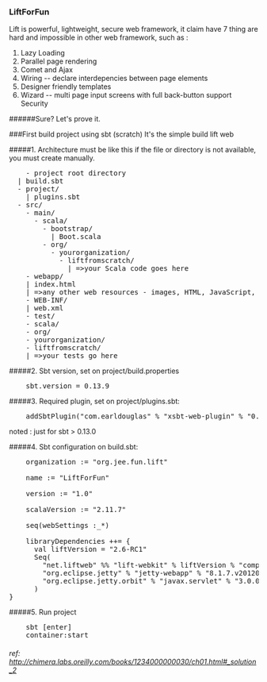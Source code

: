 ### LiftForFun 
Lift is powerful, lightweight, secure web framework, it claim have 7 thing are hard and impossible in other web framework, such as :

1. Lazy Loading
2. Parallel page rendering
3. Comet and Ajax
4. Wiring -- declare interdepencies between page elements
5. Designer friendly templates
6. Wizard -- multi page input screens with full back-button support Security

######Sure? Let's prove it.




###First build project using sbt (scratch)
It's the simple build lift web

#####1. Architecture must be like this
if the file or directory is not available, you must create manually.

<pre>
    - project root directory
  | build.sbt
  - project/
    | plugins.sbt
  - src/
    - main/
      - scala/
        - bootstrap/
          | Boot.scala
        - org/
          - yourorganization/
            - liftfromscratch/
              | =>your Scala code goes here
    - webapp/
    | index.html
    | =>any other web resources - images, HTML, JavaScript, etc - go here
    - WEB-INF/
    | web.xml
    - test/
    - scala/
    - org/
    - yourorganization/
    - liftfromscratch/
    | =>your tests go here
</pre>


#####2. Sbt version, set on project/build.properties
<pre>
    sbt.version = 0.13.9
</pre>

#####3. Required plugin, set on project/plugins.sbt:
<pre>
    addSbtPlugin("com.earldouglas" % "xsbt-web-plugin" % "0.7.0")
</pre>
noted : just for sbt > 0.13.0

#####4. Sbt configuration on build.sbt:
<pre>
    organization := "org.jee.fun.lift"

    name := "LiftForFun"

    version := "1.0"

    scalaVersion := "2.11.7"

    seq(webSettings :_*)

    libraryDependencies ++= {
      val liftVersion = "2.6-RC1"
      Seq(
        "net.liftweb" %% "lift-webkit" % liftVersion % "compile",
        "org.eclipse.jetty" % "jetty-webapp" % "8.1.7.v20120910"  % "container,test",
        "org.eclipse.jetty.orbit" % "javax.servlet" % "3.0.0.v201112011016" % "container,compile" artifacts Artifact("javax.servlet", "jar", "jar")
      )
}
</pre>


#####5. Run project

<pre>
    sbt [enter]    
    container:start
</pre>


###### ref: <a href="http://chimera.labs.oreilly.com/books/1234000000030/ch01.html#_solution_2">http://chimera.labs.oreilly.com/books/1234000000030/ch01.html#_solution_2</a>

